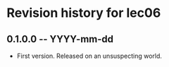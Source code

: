 # Revision history for lec06

## 0.1.0.0 -- YYYY-mm-dd

* First version. Released on an unsuspecting world.
